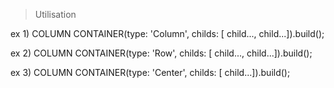 > Utilisation

ex 1) COLUMN
CONTAINER(type: 'Column', childs: [ child..., child...]).build();

ex 2) COLUMN
CONTAINER(type: 'Row', childs: [ child..., child...]).build();

ex 3) COLUMN
CONTAINER(type: 'Center', childs: [ child...]).build();
